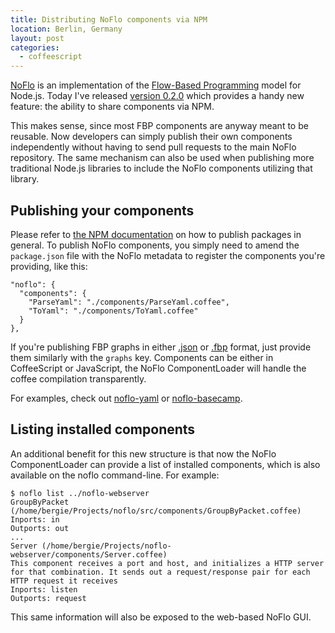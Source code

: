 ```yaml
---
title: Distributing NoFlo components via NPM
location: Berlin, Germany
layout: post
categories:
  - coffeescript
---
```

[NoFlo](http://noflojs.org/) is an implementation of the [Flow-Based Programming](http://en.wikipedia.org/wiki/Flow-based_programming) model for Node.js. Today I've released [version 0.2.0](https://npmjs.org/package/noflo) which provides a handy new feature: the ability to share components via NPM.

This makes sense, since most FBP components are anyway meant to be reusable. Now developers can simply publish their own components independently without having to send pull requests to the main NoFlo repository. The same mechanism can also be used when publishing more traditional Node.js libraries to include the NoFlo components utilizing that library.

## Publishing your components

Please refer to [the NPM documentation](https://npmjs.org/doc/developers.html) on how to publish packages in general. To publish NoFlo components, you simply need to amend the `package.json` file with the NoFlo metadata to register the components you're providing, like this:

    "noflo": {
      "components": {
        "ParseYaml": "./components/ParseYaml.coffee",
        "ToYaml": "./components/ToYaml.coffee"
      }
    },

If you're publishing FBP graphs in either [.json](https://github.com/bergie/noflo/blob/master/examples/linecount/count.json) or [.fbp](https://github.com/bergie/noflo/blob/master/examples/linecount/count.fbp) format, just provide them similarly with the `graphs` key. Components can be either in CoffeeScript or JavaScript, the NoFlo ComponentLoader will handle the coffee compilation transparently.

For examples, check out [noflo-yaml](https://github.com/bergie/noflo-yaml) or [noflo-basecamp](https://github.com/bergie/noflo-basecamp).

## Listing installed components

An additional benefit for this new structure is that now the NoFlo ComponentLoader can provide a list of installed components, which is also available on the noflo command-line. For example:

    $ noflo list ../noflo-webserver
    GroupByPacket (/home/bergie/Projects/noflo/src/components/GroupByPacket.coffee)
    Inports: in
    Outports: out
    ...
    Server (/home/bergie/Projects/noflo-webserver/components/Server.coffee)
    This component receives a port and host, and initializes a HTTP server for that combination. It sends out a request/response pair for each HTTP request it receives
    Inports: listen
    Outports: request

This same information will also be exposed to the web-based NoFlo GUI.
